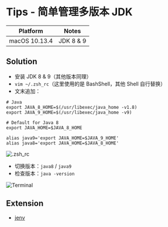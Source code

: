 # Tips - 简单管理多版本 JDK

| Platform | Notes |
|:-----:|:-----:|
| macOS 10.13.4 | JDK 8 & 9 |

## Solution

- 安装 JDK 8 & 9（其他版本同理）
- `vim ~/.zsh_rc`（这里使用的是 BashShell，其他 Shell 自行替换）
- 文末追加：

```shell
# Java
export JAVA_8_HOME=$(/usr/libexec/java_home -v1.8)
export JAVA_9_HOME=$(/usr/libexec/java_home -v9)

# Default for Java 8
export JAVA_HOME=$JAVA_8_HOME

alias java9='export JAVA_HOME=$JAVA_9_HOME'
alias java8='export JAVA_HOME=$JAVA_8_HOME'
```

![.zsh_rc](1.png)

- 切换版本：`java8` / `java9`
- 检查版本：`java -version`

![Terminal](2.png)

## Extension

- [jenv](https://github.com/gcuisinier/jenv)
